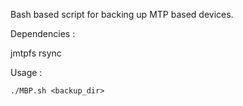 Bash based script for backing up MTP based devices.

Dependencies :

jmtpfs
rsync

Usage :

```
./MBP.sh <backup_dir>
````
